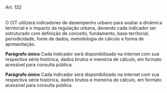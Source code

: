 
###### Art. 132
O CIT utilizará indicadores de desempenho urbano para avaliar a dinâmica territorial e o impacto da regulação urbana, devendo cada indicador ser estruturado com definição de conceito, fundamento, base territorial, periodicidade, fonte de dados, metodologia de cálculo e forma de apresentação.

**Parágrafo único** Cada indicador será disponibilizado na internet com sua respectiva série histórica, dados brutos e memória de cálculo, em formato acessível para consulta pública.

**Parágrafo único** Cada indicador será disponibilizado na internet com sua respectiva série histórica, dados brutos e memória de cálculo, em formato acessível para consulta pública.
